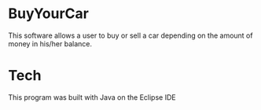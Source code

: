 # BuyYourCar

This software allows a user to buy or sell a car depending on the amount of money in his/her balance.

# Tech

This program was built with Java on the Eclipse IDE


